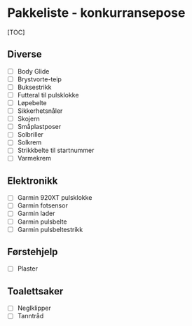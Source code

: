 # Pakkeliste - konkurransepose
[TOC]
## Diverse
- [ ] Body Glide
- [ ] Brystvorte-teip
- [ ] Buksestrikk
- [ ] Futteral til pulsklokke
- [ ] Løpebelte
- [ ] Sikkerhetsnåler
- [ ] Skojern
- [ ] Småplastposer
- [ ] Solbriller
- [ ] Solkrem
- [ ] Strikkbelte til startnummer
- [ ] Varmekrem
## Elektronikk
- [ ] Garmin 920XT pulsklokke
- [ ] Garmin fotsensor
- [ ] Garmin lader
- [ ] Garmin pulsbelte
- [ ] Garmin pulsbeltestrikk
## Førstehjelp
- [ ] Plaster
## Toalettsaker
- [ ] Neglklipper
- [ ] Tanntråd
